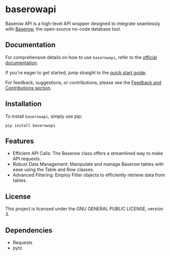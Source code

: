 # baserowapi

Baserow API is a high-level API wrapper designed to integrate seamlessly with [Baserow](https://baserow.io), the open-source no-code database tool.

## Documentation

For comprehensive details on how to use `baserowapi`, refer to the [official documentation](https://www.jimwitte.net/baserowapi).

If you're eager to get started, jump straight to the [quick start guide](https://www.jimwitte.net/baserowapi/quickstart.html).

For feedback, suggestions, or contributions, please see the [Feedback and Contributions section](https://www.jimwitte.net/baserowapi/intro.html#feedback-and-contributions).

## Installation

To install `baserowapi`, simply use pip:

`pip install baserowapi`

## Features

* Efficient API Calls: The Baserow class offers a streamlined way to make API requests.
* Robust Data Management: Manipulate and manage Baserow tables with ease using the Table and Row classes.
* Advanced Filtering: Employ Filter objects to efficiently retrieve data from tables.

## License

This project is licensed under the GNU GENERAL PUBLIC LICENSE, version 3.

## Dependencies

* Requests
* pytz
